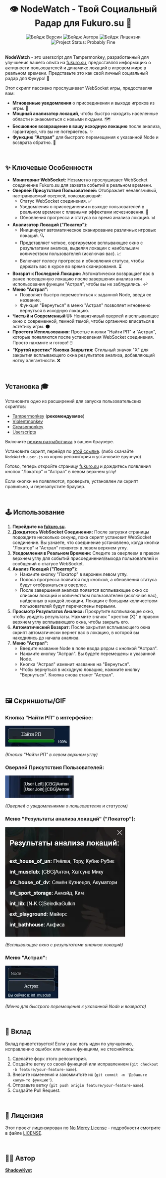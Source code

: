 # <div align="center"> 👁️ NodeWatch - Твой Социальный Радар для Fukuro.su 📡 </div>

<div align="center">
  <img src="https://img.shields.io/badge/Версия-3.5-blue.svg?style=flat-square" alt="Бейдж Версии"/>
  <img src="https://img.shields.io/badge/Автор-ShadowKyst-orange.svg?style=flat-square" alt="Бейдж Автора"/>
  <img src="https://img.shields.io/badge/Лицензия-NoMercy-red.svg?style=flat-square" alt="Бейдж Лицензии"/>
  <img src="https://img.shields.io/badge/project-is%20probably%20fine-brightgreen.svg?style=flat-square" alt="Project Status: Probably Fine"/>
</div>

<br/>

**NodeWatch** - это userscript для Tampermonkey, разработанный для улучшения вашего опыта на [fukuro.su](https://www.fukuro.su/), предоставляя информацию о активности пользователей и динамике локаций в игровом мире в реальном времени. Представьте это как свой личный социальный радар для Фукуро! 🚀

Этот скрипт пассивно прослушивает WebSocket игры, предоставляя вам:

* **Мгновенные уведомления** о присоединении и выходе игроков из игры. 👋
* **Мощный анализатор локаций**, чтобы быстро находить населенные области и знакомиться с новыми людьми. 🗺️
* **Бесшовное возвращение в вашу исходную локацию** после анализа, гарантируя, что вы не потеряетесь. ✨
* **Функцию "Астрал"** для быстрого перемещения к указанной Node и возврата обратно. 🚀

<br/>

## ✨ Ключевые Особенности

* **Мониторинг WebSocket:** Незаметно прослушивает WebSocket соединение Fukuro.su для захвата событий в реальном времени.
* **Оверлей Присутствия Пользователей:** Отображает ненавязчивый, настраиваемый оверлей, показывающий:
    * Статус WebSocket соединения. ✅
    * Уведомления о присоединении и выходе пользователей в реальном времени с плавными эффектами исчезновения. 💨
    * Обновления прогресса и статуса во время анализа локаций. 📊
* **Анализатор Локаций ("Локатор"):**
    * Инициирует автоматическое сканирование различных игровых локаций. 🔍
    * Представляет четкое, сортируемое всплывающее окно с результатами анализа, выделяя локации с наибольшим количеством пользователей (исключая вас). 📈
    * Включает полосу прогресса и обновления статуса, чтобы держать вас в курсе во время сканирования. ⏳
* **Возврат к Последней Локации:** Автоматически возвращает вас в ранее посещенную локацию после завершения анализа или использования функции "Астрал", чтобы вы не заблудились. ↩️
* **Меню "Астрал":**
    * Позволяет быстро переместиться к заданной Node, введя ее название.
    * Функция "Вернуться" в меню "Астрал" позволяет мгновенно вернуться в исходную локацию.
* **Чистый и Современный UI:** Ненавязчивый оверлей и всплывающее окно с современной, темной темой, чтобы органично вписаться в эстетику игры. 🌑
* **Простота Использования:** Простые кнопки "Найти РП" и "Астрал", которые появляются после установления WebSocket соединения. Просто нажмите и готово! 🖱️
* **"Крутой крестик" Кнопка Закрытия:** Стильный значок "X" для закрытия всплывающего окна результатов анализа, добавляющий нотку элегантности. ❌

<br/>

## Установка 🎓

Установите одно из расширений для запуска пользовательских скриптов:

* [Tampermonkey](https://www.tampermonkey.net/) (**рекомендуемое**)
* [Violentmonkey](https://violentmonkey.github.io/)
* [Greasemonkey](https://www.greasespot.net/)
* [Userscripts](https://userscripts.org/)

Включите [режим разработчика](https://www.tampermonkey.net/faq.php?locale=ru#Q209) в вашем браузере.

Установите скрипт, перейдя по [этой ссылке](https://github.com/ShadowKyst/NodeWatch-Fukuro-userscript/raw/master/NodeWatch.user.js). (либо скачайте `NodeWatch.user.js` из корня репозитория и установите вручную)

Готово, теперь откройте страницу [fukuro.su](https://www.fukuro.su/) и дождитесь появления кнопок "Локатор" и "Астрал" в левом верхнем углу!

Если кнопки не появляются, проверьте, установлен ли скрипт правильно, и перезапустите браузер.

<br/>

## 🕹️ Использование

1. **Перейдите на [fukuro.su](https://www.fukuro.su/).**
2. **Дождитесь WebSocket Соединения:** После загрузки страницы подождите несколько секунд, пока скрипт установит WebSocket соединение. Вы узнаете, что соединение установлено, когда кнопки "Локатор" и "Астрал" появятся в левом верхнем углу.
3. **Уведомления в Реальном Времени:** Следите за оверлеем в правом верхнем углу для событий присоединения/выхода пользователей и сообщений о статусе WebSocket.
4. **Анализ Локаций ("Локатор"):**
    * Нажмите кнопку "Локатор" в верхнем левом углу.
    * Полоса прогресса появится под кнопкой, а обновления статуса будут отображаться в оверлее.
    * После завершения анализа появится всплывающее окно со списком локаций и количеством пользователей (исключая вас), найденных в каждой локации. Локации с большим количеством пользователей будут перечислены первыми.
5. **Просмотр Результатов Анализа:** Прокрутите всплывающее окно, чтобы увидеть результаты. Нажмите значок " крестик (X)" в правом верхнем углу всплывающего окна, чтобы закрыть его.
6. **Автоматический Возврат:** После закрытия всплывающего окна скрипт автоматически вернет вас в локацию, в которой вы находились до начала анализа.
7. **Меню "Астрал":**
    * Введите название Node в поле ввода рядом с кнопкой "Астрал".
    * Нажмите кнопку "Астрал". Вы будете перемещены к указанной Node.
    * Кнопка "Астрал" изменит название на "Вернуться".
    * Чтобы вернуться в исходную локацию, нажмите кнопку "Вернуться". Кнопка снова станет "Астрал".

<br/>

## 🖼️ Скриншоты/GIF

### Кнопка "Найти РП" в интерфейсе:
![Кнопка Найти РП](https://github.com/ShadowKyst/NodeWatch-Fukuro-userscript/raw/master/assets/analyze.webp)

*(Кнопка "Найти РП" в левом верхнем углу)*

### Оверлей Присутствия Пользователей:
![Оверлей Присутствия Пользователей](https://github.com/ShadowKyst/NodeWatch-Fukuro-userscript/raw/master/assets/userlog.webp)

*(Оверлей с уведомлениями о пользователях и статусом)*

### Меню "Результаты анализа локаций" ("Локатор"):
![Меню Результатов Анализа Локаций](https://github.com/ShadowKyst/NodeWatch-Fukuro-userscript/raw/master/assets/menu.webp)

*(Всплывающее окно с результатами анализа локаций)*

### Меню "Астрал":
![Меню Астрал](https://github.com/ShadowKyst/NodeWatch-Fukuro-userscript/raw/master/assets/astral.webp)

*(Меню для быстрого перемещения к указанной Node и возврата)*

<br/>

## 🤝 Вклад

Вклад приветствуется! Если у вас есть идеи по улучшению, исправлению ошибок или новым функциям, не стесняйтесь:

1. Сделайте форк этого репозитория.
2. Создайте ветку со своей функцией или исправлением (`git checkout -b feature/your-feature-name`).
3. Внесите изменения и закоммитьте их (`git commit -m 'Добавьте какую-то функцию'`).
4. Отправьте ветку (`git push origin feature/your-feature-name`).
5. Создайте Pull Request.

<br/>

## 📜 Лицензия

Этот проект лицензирован по [No Mercy License](LICENSE) - подробности смотрите в файле [LICENSE](https://github.com/ShadowKyst/NodeWatch-Fukuro-userscript/blob/master/LICENSE.md).

<br/>

## 👨‍💻 Автор

**[ShadowKyst](https://shadowkyst.ssdk.dev/)**

<br/>